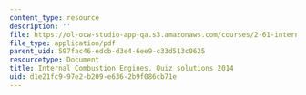 ```yaml
---
content_type: resource
description: ''
file: https://ol-ocw-studio-app-qa.s3.amazonaws.com/courses/2-61-internal-combustion-engines-spring-2017/d1e21fc997e2b209e6362b9f086cb71e_MIT2_61S17_quiz_2014soln.pdf
file_type: application/pdf
parent_uid: 597fac46-edcb-d3e4-6ee9-c33d513c0625
resourcetype: Document
title: Internal Combustion Engines, Quiz solutions 2014
uid: d1e21fc9-97e2-b209-e636-2b9f086cb71e
---
```


